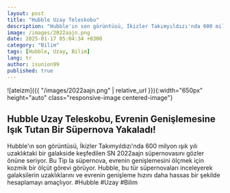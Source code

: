 ```yaml
---
layout: post
title: "Hubble Uzay Teleskobu"
description: "Hubble'ın son görüntüsü, İkizler Takımyıldızı'nda 600 milyon ışık yılı uzaklıktaki bir galakside keşfedilen SN 2022aajn süpernovasını gözler önüne seriyor."
image: /images/2022aajn.png
date: 2025-01-17 05:04:34 +0300
category: "Bilim"
tags: [Hubble, Uzay, Bilim]
lang: tr
author: isunion99
published: true
---
```



![ateizm]({{ "/images/2022aajn.png" | relative_url }}){:width="650px" height="auto" class="responsive-image centered-image"}

## **Hubble Uzay Teleskobu, Evrenin Genişlemesine Işık Tutan Bir Süpernova Yakaladı!**

Hubble'ın son görüntüsü, İkizler Takımyıldızı'nda 600 milyon ışık yılı uzaklıktaki bir galakside keşfedilen SN 2022aajn süpernovasını gözler önüne seriyor. Bu Tip Ia süpernova, evrenin genişlemesini ölçmek için kozmik bir ölçüt görevi görüyor. Hubble, bu tür süpernovaları inceleyerek galaksilerin uzaklıklarını ve evrenin genişleme hızını daha hassas bir şekilde hesaplamayı amaçlıyor. #Hubble #Uzay #Bilim